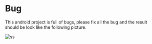 # Bug
This android project is full of bugs, please fix all the bug and the result should be look like the following picture.

![ss](https://raw.github.com/oakraw/Bug/master/screenshot.png)
